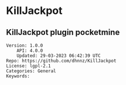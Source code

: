 # KillJackpot
## KillJackpot plugin pocketmine
```properties
Version: 1.0.0
    API: 4.0.0
    Updated: 29-03-2023 06:42:39 UTC
Repo: https://github.com/dhnnz/KillJackpot
License: lgpl-2.1
Categories: General
Keywords: 
```